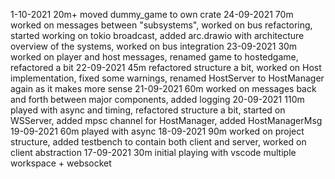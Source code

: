 1-10-2021   20m+ moved dummy_game to own crate
24-09-2021  70m worked on messages between "subsystems", worked on bus refactoring, started working on tokio broadcast, added arc.drawio with architecture overview of the systems, worked on bus integration
23-09-2021  30m worked on player and host messages, renamed game to hostedgame, refactored a bit
22-09-2021  45m refactored structure a bit, worked on Host implementation, fixed some warnings, renamed HostServer to HostManager again as it makes more sense
21-09-2021  60m worked on messages back and forth between major components, added logging
20-09-2021  110m played with async and timing, refactored structure a bit, started on WSServer, added mpsc channel for HostManager, added HostManagerMsg
19-09-2021  60m played with async
18-09-2021  90m worked on project structure, added testbench to contain both client and server, worked on client abstraction
17-09-2021  30m initial playing with vscode multiple workspace + websocket